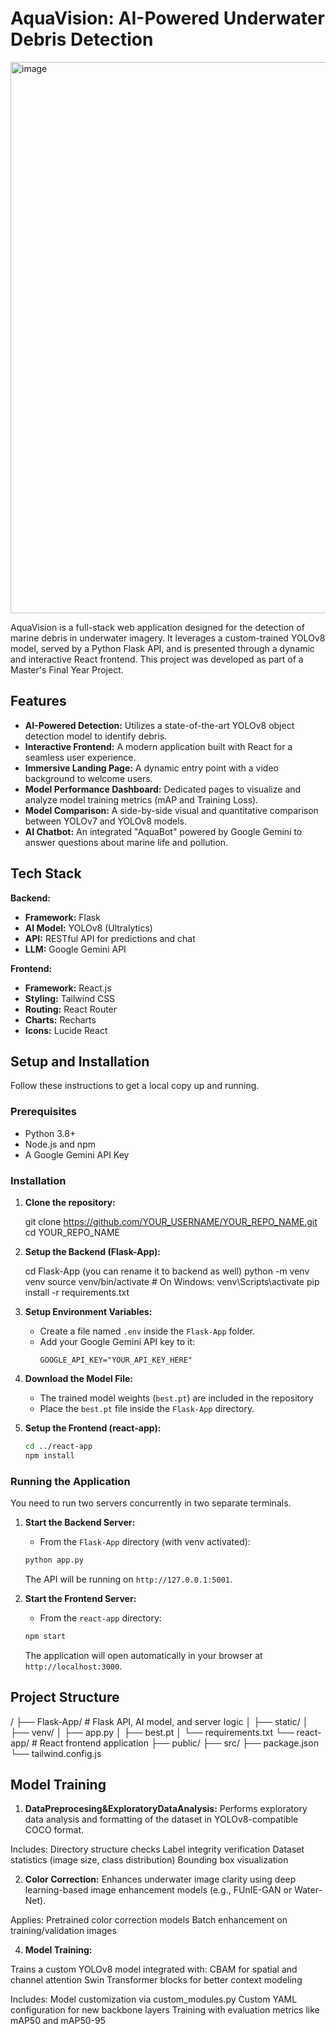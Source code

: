 # AquaVision: AI-Powered Underwater Debris Detection

<img width="1912" height="882" alt="image" src="https://github.com/user-attachments/assets/14d6b4af-1f3f-4c01-97ff-f9dab6a906cf" />


AquaVision is a full-stack web application designed for the detection of marine debris in underwater imagery. It leverages a custom-trained YOLOv8 model, served by a Python Flask API, and is presented through a dynamic and interactive React frontend. This project was developed as part of a Master's Final Year Project.

## Features

-   **AI-Powered Detection:** Utilizes a state-of-the-art YOLOv8 object detection model to identify debris.
-   **Interactive Frontend:** A modern application built with React for a seamless user experience.
-   **Immersive Landing Page:** A dynamic entry point with a video background to welcome users.
-   **Model Performance Dashboard:** Dedicated pages to visualize and analyze model training metrics (mAP and Training Loss).
-   **Model Comparison:** A side-by-side visual and quantitative comparison between YOLOv7 and YOLOv8 models.
-   **AI Chatbot:** An integrated "AquaBot" powered by Google Gemini to answer questions about marine life and pollution.

## Tech Stack

**Backend:**
-   **Framework:** Flask
-   **AI Model:** YOLOv8 (Ultralytics)
-   **API:** RESTful API for predictions and chat
-   **LLM:** Google Gemini API

**Frontend:**
-   **Framework:** React.js
-   **Styling:** Tailwind CSS
-   **Routing:** React Router
-   **Charts:** Recharts
-   **Icons:** Lucide React

## Setup and Installation

Follow these instructions to get a local copy up and running.

### Prerequisites

-   Python 3.8+
-   Node.js and npm
-   A Google Gemini API Key

### Installation

1.  **Clone the repository:**
    
    git clone https://github.com/YOUR_USERNAME/YOUR_REPO_NAME.git
    cd YOUR_REPO_NAME
    

2.  **Setup the Backend (Flask-App):**
    
    cd Flask-App (you can rename it to backend as well)
    python -m venv venv
    source venv/bin/activate  # On Windows: venv\Scripts\activate
    pip install -r requirements.txt
    

3.  **Setup Environment Variables:**
    -   Create a file named `.env` inside the `Flask-App` folder.
    -   Add your Google Gemini API key to it:
        ```
        GOOGLE_API_KEY="YOUR_API_KEY_HERE"
        ```

4.  **Download the Model File:**
    -   The trained model weights (`best.pt`) are included in the repository
    -   Place the `best.pt` file inside the `Flask-App` directory.

5.  **Setup the Frontend (react-app):**
    ```bash
    cd ../react-app
    npm install
    ```

### Running the Application

You need to run two servers concurrently in two separate terminals.

1.  **Start the Backend Server:**
    -   From the `Flask-App` directory (with venv activated):
    ```bash
    python app.py
    ```
    The API will be running on `http://127.0.0.1:5001`.

2.  **Start the Frontend Server:**
    -   From the `react-app` directory:
    ```bash
    npm start
    ```
    The application will open automatically in your browser at `http://localhost:3000`.

## Project Structure
/
├── Flask-App/ # Flask API, AI model, and server logic
│ ├── static/
│ ├── venv/
│ ├── app.py
│ ├── best.pt
│ └── requirements.txt
└── react-app/ # React frontend application
├── public/
├── src/
├── package.json
└── tailwind.config.js

## Model Training
1.  **DataPreprocesing&ExploratoryDataAnalysis:**
Performs exploratory data analysis and formatting of the dataset in YOLOv8-compatible COCO format.

Includes:
Directory structure checks
Label integrity verification
Dataset statistics (image size, class distribution)
Bounding box visualization

2.  **Color Correction:**
Enhances underwater image clarity using deep learning-based image enhancement models (e.g., FUnIE-GAN or Water-Net).

Applies:
Pretrained color correction models
Batch enhancement on training/validation images

4.  **Model Training:**
   
Trains a custom YOLOv8 model integrated with:
CBAM for spatial and channel attention
Swin Transformer blocks for better context modeling

Includes:
Model customization via custom_modules.py
Custom YAML configuration for new backbone layers
Training with evaluation metrics like mAP50 and mAP50-95
